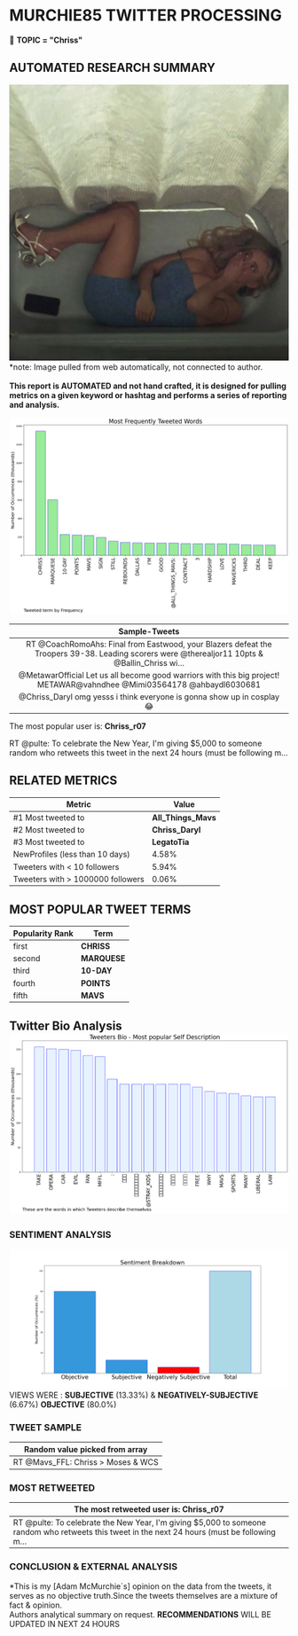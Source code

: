 # MURCHIE85 TWITTER PROCESSING 
&#x1F34E; **TOPIC = "Chriss"**

## AUTOMATED RESEARCH SUMMARY

![image](assets/2022-01-15hashtagImage.png)*note: Image pulled from web automatically, not connected to author.
<br></br>
<b> This report is AUTOMATED and not hand crafted, it is designed for pulling metrics on a given keyword or hashtag and performs a series of reporting and analysis.</b>



![image](assets/2022-01-15TWEETS.png)



|                **Sample-Tweets**        |
| :-------------: |
| RT @CoachRomoAhs: Final from Eastwood, your Blazers defeat the Troopers 39-38. Leading scorers were @therealjor11 10pts &amp; @Ballin_Chriss wi… |
| @MetawarOfficial Let us all become good warriors with this big project! METAWAR@vahndhee @Mimi03564178 @ahbaydl6030681 |
| @Chriss_Daryl omg yesss i think everyone is gonna show up in cosplay 😂 |

The most popular user is: **Chriss_r07**
<div class="alert alert-block alert-danger"> RT @pulte: To celebrate the New Year, I'm giving $5,000 to someone random who retweets this tweet in the next 24 hours (must be following m…</div>

## RELATED METRICS<br>
| Metric | Value |
| ------------- | ------------- |
| #1 Most tweeted to  | **All_Things_Mavs** |
| #2 Most tweeted to  | **Chriss_Daryl** |
| #3 Most tweeted to  | **LegatoTia** |
| NewProfiles (less than 10 days) | 4.58%  |
| Tweeters with < 10 followers  | 5.94%|
| Tweeters with > 1000000 followers  | 0.06%  |



## MOST POPULAR TWEET TERMS 


| Popularity Rank  | Term |
| ------------- | ------------- |
| first  | **CHRISS**  |
| second  | **MARQUESE**  |
| third  | **10-DAY** |
| fourth  | **POINTS**  |
| fifth  | **MAVS**  |


## Twitter Bio Analysis![image](assets/2022-01-15BIO.png)
### SENTIMENT ANALYSIS
![image](assets/2022-01-15sentiment.png)
VIEWS WERE : **SUBJECTIVE**  (13.33%) & **NEGATIVELY-SUBJECTIVE** (6.67%) **OBJECTIVE** (80.0%)

### TWEET SAMPLE 
| Random value picked from array |
| ------------- |
|RT @Mavs_FFL: Chriss &gt; Moses &amp; WCS |

### MOST RETWEETED 

| The most retweeted user is: **Chriss_r07**  |
| ------------- |
| RT @pulte: To celebrate the New Year, I'm giving $5,000 to someone random who retweets this tweet in the next 24 hours (must be following m… |

### CONCLUSION & EXTERNAL ANALYSIS

*This is my [Adam McMurchie`s] opinion on the data from the tweets, it serves as no objective truth.Since the tweets themselves are a mixture of fact & opinion.<br>
Authors analytical summary on request.
**RECOMMENDATIONS** WILL BE UPDATED IN NEXT  24 HOURS <br>